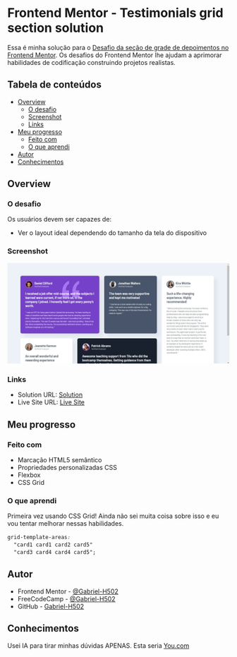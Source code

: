 # Frontend Mentor - Testimonials grid section solution

Essa é minha solução para o [Desafio da seção de grade de depoimentos no Frontend Mentor](https://www.frontendmentor.io/challenges/testimonials-grid-section-Nnw6J7Un7). Os desafios do Frontend Mentor lhe ajudam a aprimorar habilidades de codificação construindo projetos realistas. 

## Tabela de conteúdos

- [Overview](#overview)
  - [O desafio](#o-desafio)
  - [Screenshot](#screenshot)
  - [Links](#links)
- [Meu progresso](#meu-progresso)
  - [Feito com](#feito-com)
  - [O que aprendi](#o-que-aprendi)
- [Autor](#autor)
- [Conhecimentos](#conhecimentos)

## Overview

### O desafio

Os usuários devem ser capazes de:

- Ver o layout ideal dependendo do tamanho da tela do dispositivo

### Screenshot

![](./images/screenshot.jpg)

### Links

- Solution URL: [Solution](#)
- Live Site URL: [Live Site](#)

## Meu progresso

### Feito com

- Marcação HTML5 semântico 
- Propriedades personalizadas CSS
- Flexbox
- CSS Grid

### O que aprendi

Primeira vez usando CSS Grid! Ainda não sei muita coisa sobre isso e eu vou tentar melhorar nessas habilidades.

```css
grid-template-areas: 
  "card1 card1 card2 card5"
  "card3 card4 card4 card5";
```

## Autor

- Frontend Mentor - [@Gabriel-H502](https://www.frontendmentor.io/profile/Gabriel-H502)
- FreeCodeCamp - [@Gabriel-H502](https://www.freecodecamp.org/Gabriel-H502) 
- GitHub - [Gabriel-H502](https://github.com/Gabriel-H502)


## Conhecimentos

Usei IA para tirar minhas dúvidas APENAS. Esta seria [You.com](https://you.com/)
